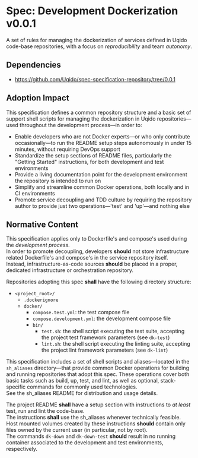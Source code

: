 # Spec: Development Dockerization v0.0.1

A set of rules for managing the dockerization of services defined in Uqido code-base repositories, with a focus on *reproducibility* and team *autonomy*.

## Dependencies

- https://github.com/Uqido/spec-specification-repository/tree/0.0.1

## Adoption Impact

This specification defines a common repository structure and a basic set of support shell scripts for managing
the dockerization in Uqido repositories—used throughout the development process—in order to:
- Enable developers who are not Docker experts—or who only contribute occasionally—to run the README setup steps autonomously in under 15 minutes, without requiring DevOps support
- Standardize the setup sections of README files, particularly the "Getting Started" instructions, for both development and test environments
- Provide a living documentation point for the development environment the repository is intended to run on
- Simplify and streamline common Docker operations, both locally and in CI environments
- Promote service decoupling and TDD culture by requiring the repository author to provide just two operations—'test' and 'up'—and nothing else

## Normative Content

This specification applies only to Dockerfile's and compose's used during the *development process*.<br>
In order to promote decoupling, developers **should** not store infrastructure related Dockerfile's and compose's in the service repository itself.<br>
Instead, infrastructure-as-code sources **should** be placed in a proper, dedicated infrastructure or orchestration repository.

Repositories adopting this spec **shall** have the following directory structure:

* `<project_root>/`
  * `.dockerignore`
  * `docker/`
    * `compose.test.yml`: the test compose file
    * `compose.development.yml`: the development compose file
    * `bin/`
      * `test.sh`: the shell script executing the test suite, accepting the project test framework parameters (see `dk-test`) 
      * `lint.sh`: the shell script executing the linting suite, accepting the project lint framework parameters (see `dk-lint`) 

This specification includes a set of shell scripts and aliases—located in the `sh_aliases` directory—that provide common Docker operations for building and running repositories that adopt this spec.
These operations cover both basic tasks such as build, up, test, and lint, as well as optional, stack-specific commands for commonly used technologies.<br>
See the sh_aliases README for distribution and usage details.

The project README **shall** have a setup section with instructions to *at least* test, run and lint the code-base.<br>
The instructions **shall** use the sh_aliases whenever technically feasible.<br>
Host mounted volumes created by these instructions **should** contain only files owned by the current user (in particular, not by root).  
The commands `dk-down` and `dk-down-test` **should** result in no running container associated to the development and test environments, respectively.
